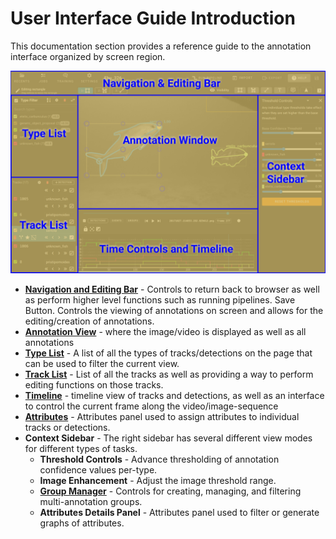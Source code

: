 # User Interface Guide Introduction

This documentation section provides a reference guide to the annotation interface organized by screen region.

![UI Full View Highlighted](images/UIView/UIFullViewHighlight.png)

* **[Navigation and Editing Bar](UI-Navigation-Editing-Bar.md)** - Controls to return back to browser as well as perform higher level functions such as running pipelines. Save Button.  Controls the viewing of annotations on screen and allows for the editing/creation of annotations.
* **[Annotation View](UI-Annotation-View.md)** - where the image/video is displayed as well as all annotations
* **[Type List](UI-Type-List.md)** - A list of all the types of tracks/detections on the page that can be used to filter the current view.
* **[Track List](UI-Track-List.md)** - List of all the tracks as well as providing a way to perform editing functions on those tracks.
* **[Timeline](UI-Timeline.md)** - timeline view of tracks and detections, as well as an interface to control the current frame along the video/image-sequence
* **[Attributes](UI-Attributes.md)** - Attributes panel used to assign attributes to individual tracks or detections.
* **Context Sidebar** - The right sidebar has several different view modes for different types of tasks.
    * **Threshold Controls** - Advance thresholding of annotation confidence values per-type.
    * **Image Enhancement** - Adjust the image threshold range.
    * **[Group Manager](UI-Group-Manager.md)** - Controls for creating, managing, and filtering multi-annotation groups.
    * **Attributes Details Panel** - Attributes panel used to filter or generate graphs of attributes.
